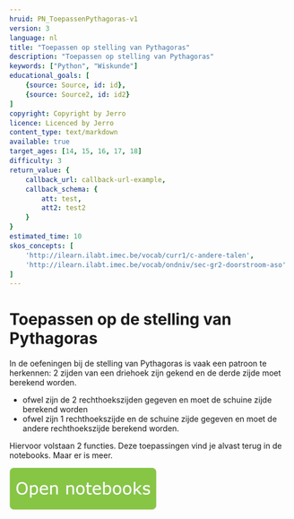 ```yaml
---
hruid: PN_ToepassenPythagoras-v1
version: 3
language: nl
title: "Toepassen op stelling van Pythagoras"
description: "Toepassen op stelling van Pythagoras"
keywords: ["Python", "Wiskunde"]
educational_goals: [
    {source: Source, id: id}, 
    {source: Source2, id: id2}
]
copyright: Copyright by Jerro
licence: Licenced by Jerro
content_type: text/markdown
available: true
target_ages: [14, 15, 16, 17, 18]
difficulty: 3
return_value: {
    callback_url: callback-url-example,
    callback_schema: {
        att: test,
        att2: test2
    }
}
estimated_time: 10
skos_concepts: [
    'http://ilearn.ilabt.imec.be/vocab/curr1/c-andere-talen', 
    'http://ilearn.ilabt.imec.be/vocab/ondniv/sec-gr2-doorstroom-aso'
]
---
```

# Toepassen op de stelling van Pythagoras

In de oefeningen bij de stelling van Pythagoras is vaak een patroon te herkennen: 2 zijden van een driehoek zijn gekend en de derde zijde moet berekend worden.
* ofwel zijn de 2 rechthoekszijden gegeven en moet de schuine zijde berekend worden
* ofwel zijn 1 rechthoekszijde en de schuine zijde gegeven en moet de andere rechthoekszijde berekend worden.

Hiervoor volstaan 2 functies. Deze toepassingen vind je alvast terug in de notebooks. Maar er is meer.

[![](embed/Knop.png "Knop")](https://kiks.ilabt.imec.be/jupyterhub/?id=0503 "Notebooks Pythagoras")

